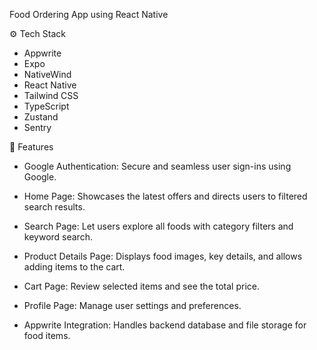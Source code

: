 Food Ordering App using React Native

⚙️ Tech Stack
- Appwrite
- Expo 
- NativeWind 
- React Native
- Tailwind CSS
- TypeScript 
- Zustand 
- Sentry 

🔋 Features
- Google Authentication: Secure and seamless user sign-ins using Google.

- Home Page: Showcases the latest offers and directs users to filtered search results.

- Search Page: Let users explore all foods with category filters and keyword search.

- Product Details Page: Displays food images, key details, and allows adding items to the cart.

- Cart Page: Review selected items and see the total price.

- Profile Page: Manage user settings and preferences.

- Appwrite Integration: Handles backend database and file storage for food items.
